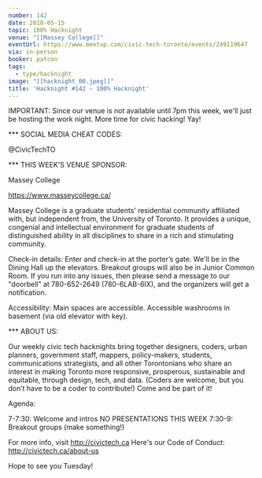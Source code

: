 ```yaml
---
number: 142
date: 2018-05-15
topic: 100% Hacknight
venue: "[[Massey College]]"
eventUrl: https://www.meetup.com/civic-tech-toronto/events/249119647
via: in-person
booker: patcon
tags:
  - type/hacknight
image: "[[hacknight_00.jpeg]]"
title: 'Hacknight #142 – 100% Hacknight'
---
```


IMPORTANT: Since our venue is not available until 7pm this week, we'll just be hosting the work night. More time for civic hacking! Yay!

*** SOCIAL MEDIA CHEAT CODES:

@CivicTechTO

*** THIS WEEK'S VENUE SPONSOR:

Massey College

https://www.masseycollege.ca/

Massey College is a graduate students’ residential community affiliated with, but independent from, the University of Toronto. It provides a unique, congenial and intellectual environment for graduate students of distinguished ability in all disciplines to share in a rich and stimulating community.

Check-in details: Enter and check-in at the porter’s gate. We'll be in the Dining Hall up the elevators. Breakout groups will also be in Junior Common Room. If you run into any issues, then please send a message to our "doorbell" at 780-652-2649 (780-6LAB-6IX), and the organizers will get a notification.

Accessibility: Main spaces are accessible. Accessible washrooms in basement (via old elevator with key).

*** ABOUT US:

Our weekly civic tech hacknights bring together designers, coders, urban planners, government staff, mappers, policy-makers, students, communications strategists, and all other Torontonians who share an interest in making Toronto more responsive, prosperous, sustainable and equitable, through design, tech, and data. (Coders are welcome, but you don’t have to be a coder to contribute!) Come and be part of it!

Agenda:

7-7:30: Welcome and intros
NO PRESENTATIONS THIS WEEK
7:30-9: Breakout groups (make something!)

For more info, visit http://civictech.ca
Here's our Code of Conduct: http://civictech.ca/about-us

Hope to see you Tuesday!